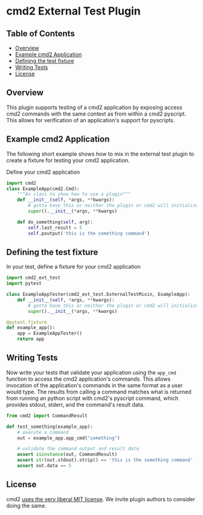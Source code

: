 # cmd2 External Test Plugin

## Table of Contents

- [Overview](#overview)
- [Example cmd2 Application](#example-cmd2-application)
- [Defining the test fixture](#defining-the-test-fixture)
- [Writing Tests](#writing-tests)
- [License](#license)


## Overview

This plugin supports testing of a cmd2 application by exposing access cmd2 commands with the same context 
as from within a cmd2 pyscript.  This allows for verification of an application's support for pyscripts.


## Example cmd2 Application

The following short example shows how to mix in the external test plugin to create a fixture for testing
your cmd2 application.

Define your cmd2 application

```python
import cmd2
class ExampleApp(cmd2.Cmd):
    """An class to show how to use a plugin"""
    def __init__(self, *args, **kwargs):
        # gotta have this or neither the plugin or cmd2 will initialize
        super().__init__(*args, **kwargs)

    def do_something(self, arg):
        self.last_result = 5
        self.poutput('this is the something command')
```

## Defining the test fixture

In your test, define a fixture for your cmd2 application

```python
import cmd2_ext_test
import pytest

class ExampleAppTester(cmd2_ext_test.ExternalTestMixin, ExampleApp):
    def __init__(self, *args, **kwargs):
        # gotta have this or neither the plugin or cmd2 will initialize
        super().__init__(*args, **kwargs)

@pytest.fixture
def example_app():
    app = ExampleAppTester()
    return app
```

## Writing Tests

Now write your tests that validate your application using the `app_cmd` function to access
the cmd2 application's commands. This allows invocation of the application's commands in the
same format as a user would type. The results from calling a command matches what is returned
from running an python script with cmd2's pyscript command, which provides stdout, stderr, and 
the command's result data.

```python
from cmd2 import CommandResult

def test_something(example_app):
    # execute a command
    out = example_app.app_cmd("something")

    # validate the command output and result data
    assert isinstance(out, CommandResult)
    assert str(out.stdout).strip() == 'this is the something command'
    assert out.data == 5
```

## License

cmd2 [uses the very liberal MIT license](https://github.com/python-cmd2/cmd2/blob/master/LICENSE).
We invite plugin authors to consider doing the same.
